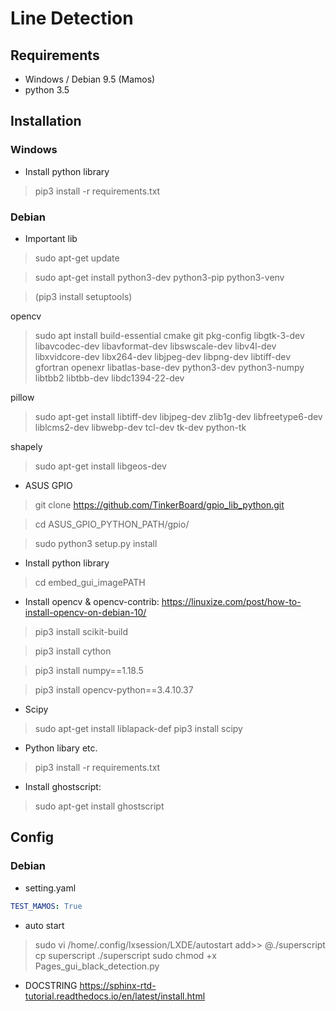 # Line Detection

## Requirements
* Windows / Debian 9.5 (Mamos)
* python 3.5

## Installation
### Windows
* Install python library
> pip3 install -r requirements.txt

### Debian
* Important lib
> sudo apt-get update

> sudo apt-get install python3-dev python3-pip python3-venv

> (pip3 install setuptools)

opencv

> sudo apt install build-essential cmake git pkg-config libgtk-3-dev \
    libavcodec-dev libavformat-dev libswscale-dev libv4l-dev \
    libxvidcore-dev libx264-dev libjpeg-dev libpng-dev libtiff-dev \
    gfortran openexr libatlas-base-dev python3-dev python3-numpy \
    libtbb2 libtbb-dev libdc1394-22-dev

pillow

> sudo apt-get install libtiff-dev libjpeg-dev zlib1g-dev libfreetype6-dev liblcms2-dev libwebp-dev tcl-dev tk-dev python-tk

shapely

> sudo apt-get install libgeos-dev

* ASUS GPIO
> git clone https://github.com/TinkerBoard/gpio_lib_python.git

> cd ASUS_GPIO_PYTHON_PATH/gpio/

> sudo python3 setup.py install
>
* Install python library

> cd embed_gui_imagePATH

* Install opencv & opencv-contrib: https://linuxize.com/post/how-to-install-opencv-on-debian-10/
> pip3 install scikit-build

> pip3 install cython

> pip3 install numpy==1.18.5

> pip3 install opencv-python==3.4.10.37

* Scipy

> sudo apt-get install liblapack-def
> pip3 install scipy

* Python libary etc.
> pip3 install -r requirements.txt

* Install ghostscript: 
> sudo apt-get install ghostscript

## Config
### Debian
* setting.yaml
 ```yaml
TEST_MAMOS: True
 ```
* auto start
> sudo vi /home/.config/lxsession/LXDE/autostart
> add>> @./superscript
> cp superscript ./superscript
> sudo chmod +x Pages_gui_black_detection.py
>
* DOCSTRING
https://sphinx-rtd-tutorial.readthedocs.io/en/latest/install.html